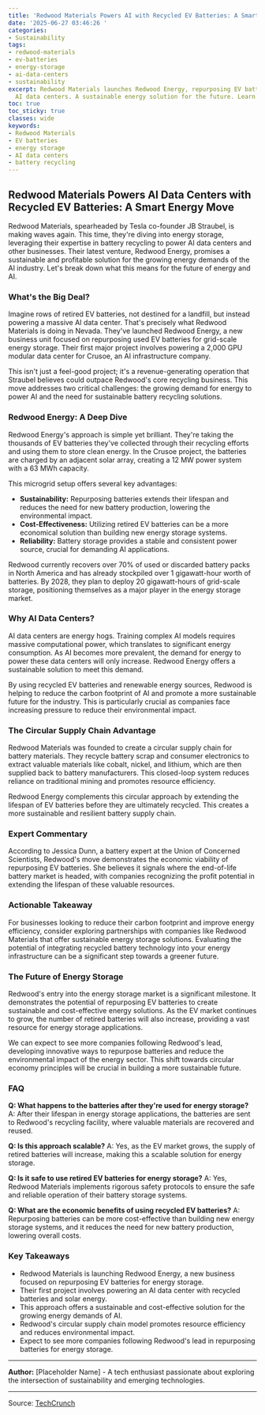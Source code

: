 ```yaml
---
title: 'Redwood Materials Powers AI with Recycled EV Batteries: A Smart Energy Move'
date: '2025-06-27 03:46:26 '
categories:
- Sustainability
tags:
- redwood-materials
- ev-batteries
- energy-storage
- ai-data-centers
- sustainability
excerpt: Redwood Materials launches Redwood Energy, repurposing EV batteries to power
  AI data centers. A sustainable energy solution for the future. Learn more!
toc: true
toc_sticky: true
classes: wide
keywords:
- Redwood Materials
- EV batteries
- energy storage
- AI data centers
- battery recycling
---
```


## Redwood Materials Powers AI Data Centers with Recycled EV Batteries: A Smart Energy Move

Redwood Materials, spearheaded by Tesla co-founder JB Straubel, is making waves again. This time, they're diving into energy storage, leveraging their expertise in battery recycling to power AI data centers and other businesses. Their latest venture, Redwood Energy, promises a sustainable and profitable solution for the growing energy demands of the AI industry. Let's break down what this means for the future of energy and AI.

### What's the Big Deal?

Imagine rows of retired EV batteries, not destined for a landfill, but instead powering a massive AI data center. That's precisely what Redwood Materials is doing in Nevada. They've launched Redwood Energy, a new business unit focused on repurposing used EV batteries for grid-scale energy storage. Their first major project involves powering a 2,000 GPU modular data center for Crusoe, an AI infrastructure company.

This isn't just a feel-good project; it's a revenue-generating operation that Straubel believes could outpace Redwood's core recycling business. This move addresses two critical challenges: the growing demand for energy to power AI and the need for sustainable battery recycling solutions.

### Redwood Energy: A Deep Dive

Redwood Energy's approach is simple yet brilliant. They're taking the thousands of EV batteries they've collected through their recycling efforts and using them to store clean energy. In the Crusoe project, the batteries are charged by an adjacent solar array, creating a 12 MW power system with a 63 MWh capacity.

This microgrid setup offers several key advantages:

*   **Sustainability:** Repurposing batteries extends their lifespan and reduces the need for new battery production, lowering the environmental impact.
*   **Cost-Effectiveness:** Utilizing retired EV batteries can be a more economical solution than building new energy storage systems.
*   **Reliability:** Battery storage provides a stable and consistent power source, crucial for demanding AI applications.

Redwood currently recovers over 70% of used or discarded battery packs in North America and has already stockpiled over 1 gigawatt-hour worth of batteries. By 2028, they plan to deploy 20 gigawatt-hours of grid-scale storage, positioning themselves as a major player in the energy storage market.

### Why AI Data Centers?

AI data centers are energy hogs. Training complex AI models requires massive computational power, which translates to significant energy consumption. As AI becomes more prevalent, the demand for energy to power these data centers will only increase. Redwood Energy offers a sustainable solution to meet this demand.

By using recycled EV batteries and renewable energy sources, Redwood is helping to reduce the carbon footprint of AI and promote a more sustainable future for the industry. This is particularly crucial as companies face increasing pressure to reduce their environmental impact.

### The Circular Supply Chain Advantage

Redwood Materials was founded to create a circular supply chain for battery materials. They recycle battery scrap and consumer electronics to extract valuable materials like cobalt, nickel, and lithium, which are then supplied back to battery manufacturers. This closed-loop system reduces reliance on traditional mining and promotes resource efficiency.

Redwood Energy complements this circular approach by extending the lifespan of EV batteries before they are ultimately recycled. This creates a more sustainable and resilient battery supply chain.

### Expert Commentary

According to Jessica Dunn, a battery expert at the Union of Concerned Scientists, Redwood's move demonstrates the economic viability of repurposing EV batteries. She believes it signals where the end-of-life battery market is headed, with companies recognizing the profit potential in extending the lifespan of these valuable resources.

### Actionable Takeaway

For businesses looking to reduce their carbon footprint and improve energy efficiency, consider exploring partnerships with companies like Redwood Materials that offer sustainable energy storage solutions. Evaluating the potential of integrating recycled battery technology into your energy infrastructure can be a significant step towards a greener future.

### The Future of Energy Storage

Redwood's entry into the energy storage market is a significant milestone. It demonstrates the potential of repurposing EV batteries to create sustainable and cost-effective energy solutions. As the EV market continues to grow, the number of retired batteries will also increase, providing a vast resource for energy storage applications.

We can expect to see more companies following Redwood's lead, developing innovative ways to repurpose batteries and reduce the environmental impact of the energy sector. This shift towards circular economy principles will be crucial in building a more sustainable future.

### FAQ

**Q: What happens to the batteries after they're used for energy storage?**
A: After their lifespan in energy storage applications, the batteries are sent to Redwood's recycling facility, where valuable materials are recovered and reused.

**Q: Is this approach scalable?**
A: Yes, as the EV market grows, the supply of retired batteries will increase, making this a scalable solution for energy storage.

**Q: Is it safe to use retired EV batteries for energy storage?**
A: Yes, Redwood Materials implements rigorous safety protocols to ensure the safe and reliable operation of their battery storage systems.

**Q: What are the economic benefits of using recycled EV batteries?**
A: Repurposing batteries can be more cost-effective than building new energy storage systems, and it reduces the need for new battery production, lowering overall costs.

### Key Takeaways

*   Redwood Materials is launching Redwood Energy, a new business focused on repurposing EV batteries for energy storage.
*   Their first project involves powering an AI data center with recycled batteries and solar energy.
*   This approach offers a sustainable and cost-effective solution for the growing energy demands of AI.
*   Redwood's circular supply chain model promotes resource efficiency and reduces environmental impact.
*   Expect to see more companies following Redwood's lead in repurposing batteries for energy storage.

***

**Author:** [Placeholder Name] - A tech enthusiast passionate about exploring the intersection of sustainability and emerging technologies.

---

Source: [TechCrunch](https://techcrunch.com/2025/06/26/redwood-materials-launches-energy-storage-business-and-its-first-target-is-ai-data-centers/)
